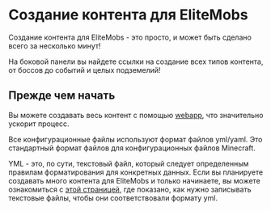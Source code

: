 # Создание контента для EliteMobs

Создание контента для EliteMobs - это просто, и может быть сделано всего за несколько минут!

На боковой панели вы найдете ссылки на создание всех типов контента, от боссов до событий и целых подземелий!

## Прежде чем начать

Вы можете создавать весь контент с помощью [webapp](https://magmaguy.com/webapp/webapp.html), что значительно ускорит процесс.

Все конфигурационные файлы используют формат файлов yml/yaml. Это стандартный формат файлов для конфигурационных файлов Minecraft.

YML - это, по сути, текстовый файл, который следует определенным правилам форматирования для конкретных данных. Если вы планируете создавать много контента для EliteMobs и только начинаете, вы можете ознакомиться с [этой страницей]($langage$/global/configuration_file_guide.md), где показано, как нужно записывать текстовые файлы, чтобы они соответствовали формату yml. 

